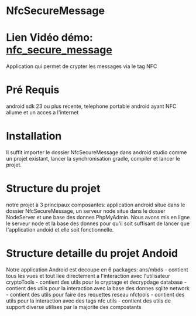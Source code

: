 # NfcSecureMessage
# Lien Vidéo démo: [nfc_secure_message](https://vimeo.com/313447986)
Application qui permet de crypter les messages via le tag NFC
# Pré Requis
android sdk 23 ou plus recente,
telephone portable android ayant NFC allume et un acces a l'internet
# Installation
Il suffit importer le dossier NfcSecureMessage dans android studio comme un projet existant, lancer la synchronisation gradle, compiler et lancer le projet.
# Structure du projet
notre projet à 3 principaux composantes: application android situe dans le dossier NfcSecureMessage, un serveur node situe dans le dosser NodeServer et une base des donnes PhpMyAdmin. Nous  avons mis en ligne le serveur node et la base des donnes pour qu'il soit suffisant de lancer que l'application andoid et elle soit fonctionnelle.
# Structure detaille du projet Andoid
Notre application Android est decoupe en 6 packages:
ans/mbds - contient tous les vues et tout liee directement a l'interaction avec l'utilisateur
cryptoTools - contient des utils pour le cryptage et decrypdage
database - contient des utils pour la interaction avec la base des donnes sqlite
network - contient des utils pour faire des requettes reseau
nfctools - contient des utils pour la interaction avec des tags nfc
utils - contient des utils de support diverse utilises par la majorite des compostants
